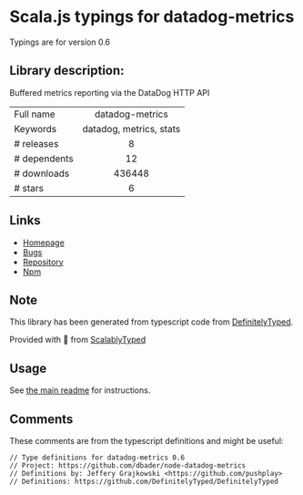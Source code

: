 
# Scala.js typings for datadog-metrics

Typings are for version 0.6

## Library description:
Buffered metrics reporting via the DataDog HTTP API

|                    |                 |
| ------------------ | :-------------: |
| Full name          | datadog-metrics |
| Keywords           | datadog, metrics, stats |
| # releases         | 8 |
| # dependents       | 12 |
| # downloads        | 436448 |
| # stars            | 6 |

## Links
- [Homepage](https://github.com/dbader/node-datadog-metrics#readme)
- [Bugs](https://github.com/dbader/node-datadog-metrics/issues)
- [Repository](https://github.com/dbader/node-datadog-metrics)
- [Npm](https://www.npmjs.com/package/datadog-metrics)
    


## Note
This library has been generated from typescript code from [DefinitelyTyped](https://definitelytyped.org).

Provided with :purple_heart: from [ScalablyTyped](https://github.com/oyvindberg/ScalablyTyped)

## Usage
See [the main readme](../../readme.md) for instructions.

## Comments

These comments are from the typescript definitions and might be useful:
```
// Type definitions for datadog-metrics 0.6
// Project: https://github.com/dbader/node-datadog-metrics
// Definitions by: Jeffery Grajkowski <https://github.com/pushplay>
// Definitions: https://github.com/DefinitelyTyped/DefinitelyTyped

```

